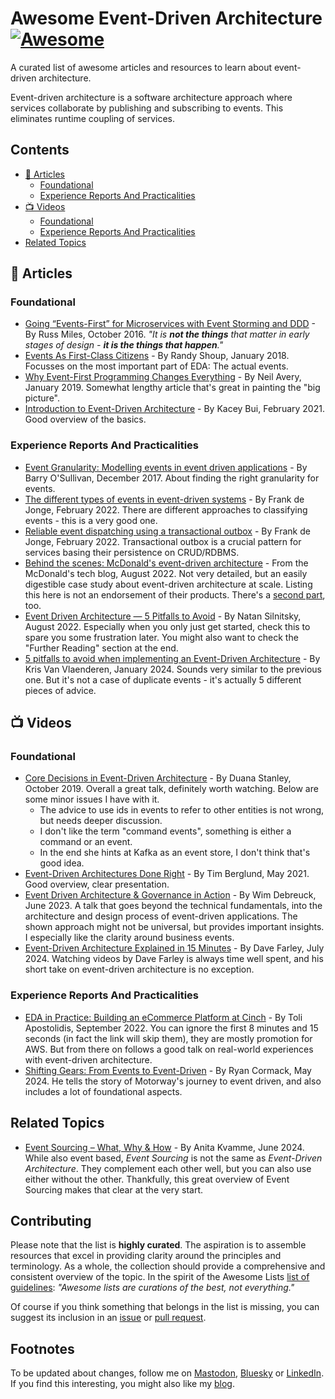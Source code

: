 <!-- omit in toc -->
# Awesome Event-Driven Architecture [![Awesome](https://awesome.re/badge.svg)](https://awesome.re)

A curated list of awesome articles and resources to learn about event-driven architecture.

Event-driven architecture is a software architecture approach where services collaborate by publishing and subscribing to events. This eliminates runtime coupling of services.


<!-- omit in toc -->
## Contents
  
- [📕 Articles](#-articles)
  - [Foundational](#foundational)
  - [Experience Reports And Practicalities](#experience-reports-and-practicalities)
- [📺 Videos](#-videos)
  - [Foundational](#foundational-1)
  - [Experience Reports And Practicalities](#experience-reports-and-practicalities-1)
- [Related Topics](#related-topics)
  
## 📕 Articles
### Foundational
- [Going “Events-First” for Microservices with Event Storming and DDD](https://medium.com/russmiles/going-events-first-for-microservices-with-event-storming-and-ddd-8614437486f0) - By Russ Miles, October 2016. _"It is **not the things** that matter in early stages of design - **it is the things that happen**."_
- [Events As First-Class Citizens](https://hackernoon.com/events-as-first-class-citizens-8633e8479493?gi=5ecff3301dfa) - By Randy Shoup, January 2018. Focusses on the most important part of EDA: The actual events.
- [Why Event-First Programming Changes Everything](https://www.confluent.io/blog/journey-to-event-driven-part-1-why-event-first-thinking-changes-everything/) - By Neil Avery, January 2019. Somewhat lengthy article that's great in painting the "big picture".
- [Introduction to Event-Driven Architecture](https://medium.com/microservicegeeks/introduction-to-event-driven-architecture-e94ef442d824) - By Kacey Bui, February 2021. Good overview of the basics.

### Experience Reports And Practicalities
- [Event Granularity: Modelling events in event driven applications](https://barryosull.com/blog/event-granularity-modelling-events-in-event-driven-applications/) - By Barry O'Sullivan, December 2017. About finding the right granularity for events.  
- [The different types of events in event-driven systems](https://blog.frankdejonge.nl/the-different-types-of-events-in-event-driven-systems/) - By Frank de Jonge, February 2022. There are different approaches to classifying events - this is a very good one.
- [Reliable event dispatching using a transactional outbox](https://blog.frankdejonge.nl/reliable-event-dispatching-using-a-transactional-outbox/) - By Frank de Jonge, February 2022. Transactional outbox is a crucial pattern for services basing their persistence on CRUD/RDBMS.
- [Behind the scenes: McDonald's event-driven architecture](https://medium.com/mcdonalds-technical-blog/behind-the-scenes-mcdonalds-event-driven-architecture-51a6542c0d86) - From the McDonald's tech blog, August 2022. Not very detailed, but an easily digestible case study about event-driven architecture at scale. Listing this here is not an endorsement of their products. There's a [second part](https://medium.com/mcdonalds-technical-blog/mcdonalds-event-driven-architecture-the-data-journey-and-how-it-works-4591d108821f), too.
- [Event Driven Architecture — 5 Pitfalls to Avoid](https://medium.com/wix-engineering/event-driven-architecture-5-pitfalls-to-avoid-b3ebf885bdb1) - By Natan Silnitsky, August 2022. Especially when you only just get started, check this to spare you some frustration later. You might also want to check the "Further Reading" section at the end. 
- [5 pitfalls to avoid when implementing an Event-Driven Architecture](https://medium.com/@kris_22373/5-pitfalls-to-avoid-when-implementing-an-event-driven-architecture-7fb04d7fa7ca) - By Kris Van Vlaenderen, January 2024. Sounds very similar to the previous one. But it's not a case of duplicate events - it's actually 5 different pieces of advice.

## 📺 Videos
### Foundational
- [Core Decisions in Event-Driven Architecture](https://www.youtube.com/watch?v=SKXS2h3MdPM&list=PLXstpDPZ7AtX78V_JYUJX7z8RjdcB9HQq) - By Duana Stanley, October 2019. Overall a great talk, definitely worth watching. Below are some minor issues I have with it.
    - The advice to use ids in events to refer to other entities is not wrong, but needs deeper discussion. 
    - I don't like the term "command events", something is either a command or an event.
    - In the end she hints at Kafka as an event store, I don't think that's good idea. 
- [Event-Driven Architectures Done Right](https://www.youtube.com/watch?v=A_mstzRGfIE&list=PLXstpDPZ7AtX78V_JYUJX7z8RjdcB9HQq) - By Tim Berglund, May 2021. Good overview, clear presentation.
- [Event Driven Architecture & Governance in Action](https://www.youtube.com/watch?v=9guR3CBTG44&list=PLXstpDPZ7AtX78V_JYUJX7z8RjdcB9HQq) - By Wim Debreuck, June 2023. A talk that goes beyond the technical fundamentals, into the architecture and design process of event-driven applications. The shown approach might not be universal, but provides important insights. I especially like the clarity around business events.
- [Event-Driven Architecture Explained in 15 Minutes](https://www.youtube.com/watch?v=Fb_0UOD2X2I&list=PLXstpDPZ7AtX78V_JYUJX7z8RjdcB9HQq) - By Dave Farley, July 2024. Watching videos by Dave Farley is always time well spent, and his short take on event-driven architecture is no exception. 

### Experience Reports And Practicalities
- [EDA in Practice: Building an eCommerce Platform at Cinch](https://www.youtube.com/watch?v=wM-dTroS0FA&t=493s&list=PLXstpDPZ7AtX78V_JYUJX7z8RjdcB9HQq) - By Toli Apostolidis, September 2022. You can ignore the first 8 minutes and 15 seconds (in fact the link will skip them), they are mostly promotion for AWS. But from there on follows a good talk on real-world experiences with event-driven architecture.
- [Shifting Gears: From Events to Event-Driven](https://www.youtube.com/watch?v=1dWJO31wpV8&list=PLXstpDPZ7AtX78V_JYUJX7z8RjdcB9HQq) - By Ryan Cormack, May 2024. He tells the story of Motorway's journey to event driven, and also includes a lot of foundational aspects. 

## Related Topics
- [Event Sourcing – What, Why & How](https://www.youtube.com/watch?v=1KlQVhVYiFU&list=PLXstpDPZ7AtX78V_JYUJX7z8RjdcB9HQq) - By Anita Kvamme, June 2024. While also event based, _Event Sourcing_ is not the same as _Event-Driven Architecture_. They complement each other well, but you can also use either without the other. Thankfully, this great overview of Event Sourcing makes that clear at the very start.


<!-- omit in toc -->
## Contributing

Please note that the list is **highly curated**. The aspiration is to assemble resources that excel in providing clarity around the principles and terminology. As a whole, the collection should provide a comprehensive and consistent overview of the topic. In the spirit of the Awesome Lists [list of guidelines](https://github.com/sindresorhus/awesome/blob/main/pull_request_template.md): _"Awesome lists are curations of the best, not everything."_


Of course if you think something that belongs in the list is missing, you can suggest its inclusion in an [issue](https://github.com/reactivesystems-eu/awesome-event-driven-architecture/issues) or [pull request](https://docs.github.com/en/pull-requests/collaborating-with-pull-requests/proposing-changes-to-your-work-with-pull-requests/creating-a-pull-request).



<!-- omit in toc -->
## Footnotes

To be updated about changes, follow me on [Mastodon](https://mastodon.social/@lutzhuehnken), [Bluesky](https://bsky.app/profile/huehnken.de) or [LinkedIn](https://de.linkedin.com/in/lutzh). If you find this interesting, you might also like my [blog](https://www.reactivesystems.eu/).


